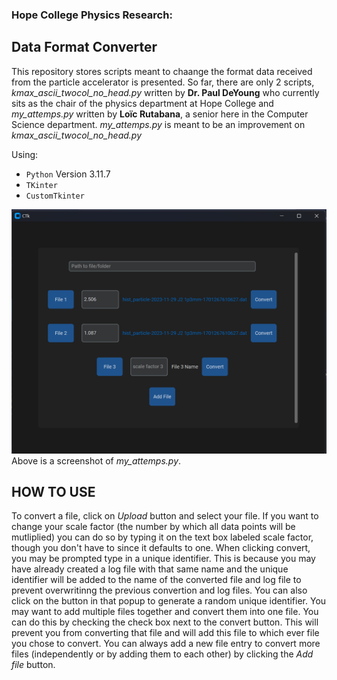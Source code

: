 ### Hope College Physics Research: 
## Data Format Converter
This repository stores scripts meant to chaange the format data received from the particle accelerator is presented.
So far, there are only 2 scripts, *kmax_ascii_twocol_no_head.py* written by **Dr. Paul DeYoung** who currently sits as 
the chair of the physics department at Hope College and *my_attemps.py* written by **Loïc Rutabana**, a senior here in
the Computer Science department. *my_attemps.py* is meant to be an improvement on *kmax_ascii_twocol_no_head.py*

Using:
 * `Python` Version 3.11.7
 * `TKinter`
 * `CustomTkinter`

![Alt text](assets/images/image.png)
Above is a screenshot of *my_attemps.py*. 

## HOW TO USE
To convert a file, click on _Upload_ button and select your file. If you want to change your scale factor (the number by which all data points will be mutliplied) you can do so by typing it on the text box labeled scale factor, though you don't have to since it defaults to one. When clicking convert, you may be prompted type in a unique identifier. This is because you may have already created a log file with that same name and the unique identifier will be added to the name of the converted file and log file to prevent overwritinng the previous convertion and log files. You can also click on the button in that popup to generate a random unique identifier.
You may want to add multiple files together and convert them into one file. You can do this by checking the check box next to the convert button. This will prevent you from converting that file and will add this file to which ever file you chose to convert. You can always add a new file entry to convert more files (independently or by adding them to each other) by clicking the _Add file_ button.